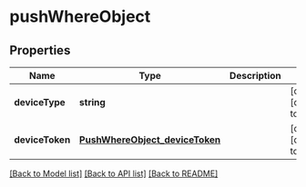 # pushWhereObject

## Properties
Name | Type | Description | Notes
------------ | ------------- | ------------- | -------------
**deviceType** | **string** |  | [optional] [default to null]
**deviceToken** | [**PushWhereObject_deviceToken**](PushWhereObject_deviceToken.md) |  | [optional] [default to null]

[[Back to Model list]](../README.md#documentation-for-models) [[Back to API list]](../README.md#documentation-for-api-endpoints) [[Back to README]](../README.md)


